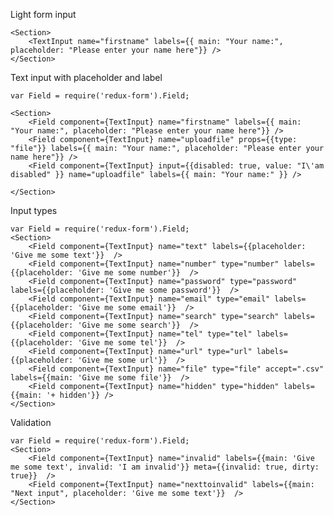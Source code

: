 Light form input

    <Section>
        <TextInput name="firstname" labels={{ main: "Your name:", placeholder: "Please enter your name here"}} />
    </Section>


Text input with placeholder and label

    var Field = require('redux-form').Field;

    <Section>
        <Field component={TextInput} name="firstname" labels={{ main: "Your name:", placeholder: "Please enter your name here"}} />
        <Field component={TextInput} name="uploadfile" props={{type: "file"}} labels={{ main: "Your name:", placeholder: "Please enter your name here"}} />
        <Field component={TextInput} input={{disabled: true, value: "I\'am disabled" }} name="uploadfile" labels={{ main: "Your name:" }} />

    </Section>

Input types

    var Field = require('redux-form').Field;
    <Section>
        <Field component={TextInput} name="text" labels={{placeholder: 'Give me some text'}}  />
        <Field component={TextInput} name="number" type="number" labels={{placeholder: 'Give me some number'}}  />
        <Field component={TextInput} name="password" type="password" labels={{placeholder: 'Give me some password'}}  />
        <Field component={TextInput} name="email" type="email" labels={{placeholder: 'Give me some email'}}  />
        <Field component={TextInput} name="search" type="search" labels={{placeholder: 'Give me some search'}}  />
        <Field component={TextInput} name="tel" type="tel" labels={{placeholder: 'Give me some tel'}}  />
        <Field component={TextInput} name="url" type="url" labels={{placeholder: 'Give me some url'}}  />
        <Field component={TextInput} name="file" type="file" accept=".csv" labels={{main: 'Give me some file'}}  />
        <Field component={TextInput} name="hidden" type="hidden" labels={{main: '+ hidden'}} />
    </Section>


Validation

    var Field = require('redux-form').Field;
    <Section>
        <Field component={TextInput} name="invalid" labels={{main: 'Give me some text', invalid: 'I am invalid'}} meta={{invalid: true, dirty: true}}  />
        <Field component={TextInput} name="nexttoinvalid" labels={{main: "Next input", placeholder: 'Give me some text'}}  />
    </Section>
